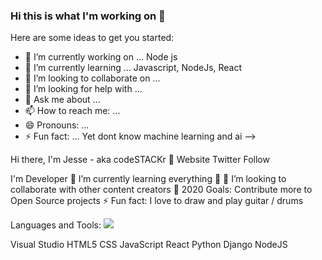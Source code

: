 ### Hi this is what I'm working on 👋

Here are some ideas to get you started:

- 🔭 I’m currently working on ... Node js 
- 🌱 I’m currently learning ... Javascript, NodeJs, React
- 👯 I’m looking to collaborate on ...
- 🤔 I’m looking for help with ...
- 💬 Ask me about ...
- 📫 How to reach me: ...
- 😄 Pronouns: ...
- ⚡ Fun fact: ... Yet dont know machine learning and ai
-->

Hi there, I'm Jesse - aka codeSTACKr 👋
Website Twitter Follow

I'm Developer
🌱 I’m currently learning everything 🤣
👯 I’m looking to collaborate with other content creators
🥅 2020 Goals: Contribute more to Open Source projects
⚡ Fun fact: I love to draw and play guitar / drums

Languages and Tools:
![](images/github-small.png)

Visual Studio 
HTML5
CSS
JavaScript
React
Python
Django
NodeJS


